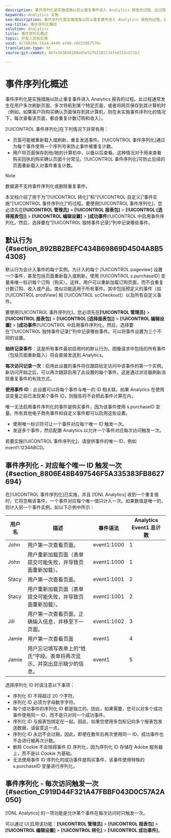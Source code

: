 ```yaml
---
description: 事件序列化是实施措施以防止重复事件进入 Analytics 报告的过程。此过程通常发生在用户多次刷新页面、多次导航到某个特定页面，或者将网页保存到其计算机时（例如，如果客户将购买确认页面保存到其计算机，则在未实施事件序列化的情况下，每次查看该页面，都会重复计数订购和收入）。
keywords: Analytics 实施
seo-description: 事件序列化是实施措施以防止重复事件进入 Analytics 报告的过程。此过程通常发生在用户多次刷新页面、多次导航到某个特定页面，或者将网页保存到其计算机时（例如，如果客户将购买确认页面保存到其计算机，则在未实施事件序列化的情况下，每次查看该页面，都会重复计数订购和收入）。
seo-title: 事件序列化概述
solution: Analytics
title: 事件序列化概述
topic: 开发人员和实施
uuid: 8c7883bb-5ba4-4440-af80-c0d15867570c
translation-type: ht
source-git-commit: 86fe1b3650100a05e52fb2102134fee515c871b1

---
```



# 事件序列化概述

事件序列化是实施措施以防止重复事件进入 Analytics 报告的过程。此过程通常发生在用户多次刷新页面、多次导航到某个特定页面，或者将网页保存到其计算机时（例如，如果客户将购买确认页面保存到其计算机，则在未实施事件序列化的情况下，每次查看该页面，都会重复计数订购和收入）。

[!UICONTROL 事件序列化]在下列情况下非常有用：

* 页面可能被重新载入或刷新，重复发送事件。[!UICONTROL 事件序列化]通过为每个事件使用一个序列号来防止事件被重复计数。
* 用户将页面保存到他/她的计算机中，以备以后查看。这种情况对于用来查看购买回执的购买确认页面十分常见。[!UICONTROL 事件序列化]可防止后续的页面重新载入对事件重复计数。

>[!NOTE]
>
>数据源不支持事件序列化或删除重复事件。

本文档介绍了用于为“[!UICONTROL 转化]”和“[!UICONTROL 自定义]”事件实施“[!UICONTROL 事件序列化]”的过程。要使用[!UICONTROL 事件序列化]，您必须先在&#x200B;**[!UICONTROL 管理员]** &gt; **[!UICONTROL 报表包]** &gt; **[!UICONTROL [选择报表包]]** &gt; **[!UICONTROL 编辑设置]** &gt; **]成功事件**[!UICONTROL 中启用事件序列化。然后，选择要在“[!UICONTROL 独特事件记录]”列中记录哪些事件。

## 默认行为 {#section_892BB2BEFC434B69869D4504A8B54308}

默认行为会计入事件的每个实例。为计入的每个 [!UICONTROL pageview] 设置一个事件，甚至包括页面重新载入或刷新。使用 [!UICONTROL s.purchaseID] 变量来唯一标识每个订购（购买）。这样，用户可以重新加载订购页面，而不会重复计数订购、收入或产品。类似功能适用于所有事件。其中包括预定义的事件（如 [!UICONTROL prodView] 和 [!UICONTROL scCheckout]）以及所有自定义事件。

<!-- 

event_serialization_impl.xml

 -->

要使用[!UICONTROL 事件序列化]，您必须先在&#x200B;**[!UICONTROL 管理员]** &gt; **[!UICONTROL 报表包]** &gt; **[!UICONTROL [选择报表包]]** &gt; **[!UICONTROL 编辑设置]** &gt; **]成功事件**[!UICONTROL 中启用事件序列化。然后，选择要在“[!UICONTROL 独特事件记录]”列中记录哪些事件。可以将事件设置为三个不同的设置。

**始终记录事件**：这是所有事件最初启用时的默认行为。图像请求中包括的所有事件（包括页面重新载入）将会直接发送到 Analytics。

**每次访问记录一次**：启用此设置的事件将仅跟踪给定访问中该事件的第一个实例。新访问开始之后，可以再次跟踪启用了此设置的每个事件。这是通过浏览器刷新消除重复事件的有效方式。

**使用事件 ID**：此设置可以将每个事件与唯一的 ID 相关联。如果 Analytics 在使用该变量之前已发现某个事件 ID，则报告将不会把此事件计算在内。

唯一无法启用事件序列化的事件是购买事件，因为该事件使用 s.purchaseID 变量。所有其他电子商务事件和自定义事件都可以启用这些设置。

* 使用唯一标识符可让一个事件对应每个唯一 ID 触发一次。
* 发送多个事件，然后配置 Analytics 以允许一个事件对应每次访问触发一次。

若要实施[!UICONTROL 事件序列化]，请提供事件的唯一 ID，例如 event1:1234ABCD。

## 事件序列化 - 对应每个唯一 ID 触发一次 {#section_8806E48B497546F5A335383FB8627694}

在[!UICONTROL 事件序列化]已实施，并且 [!DNL Analytics] 收到一个重复值时，它将忽略该事件。一个事件对应每个唯一值只计入一次。如果数值是唯一的，则计入另一个事件实例，如以下示例中所示：

| 用户名 | 描述 | 事件语法 | Analytics Event1 总计数 |
|---|---|---|---|
| John | 用户第一次查看页面。 | event1:1000 | 1 |
| John | 用户重新加载页面（表单提交可能失败，并导致页面重新加载）。 | event1:1000 | 1 |
| Stacy | 用户第一次查看页面。 | event1:1001 | 2 |
| Stacy | 用户重新加载页面（表单提交可能失败，并导致页面重新加载）。 | event1:1001 | 2 |
| Jill | 用户第一次查看页面，正确输入信息，并移至下一页面。 | event1:1002 | 3 |
| Jamie | 用户第一次查看页面 | event1 | 4 |
| Jamie | 用户忘记填写表单上的“姓氏”字段。表单将再次显示，并突出显示缺少的信息。 | event1 | 5 |

选择序列化 ID 时请注意以下事项：

* 序列化 ID 不得超过 20 个字符。
* 序列化 ID 必须为字母数字字符。
* 每个成功事件的序列化 ID 都是独立的。因此，如果需要，您可以对多个成功事件使用同一 ID，而不是只对同一个成功事件。
* 序列化 ID 与报表包绑定在一起。因此，如果您使用多包标记向多个报表包发送数据，请留意这一点。
* 序列化 ID 永远不会过期，因此，即使在数年后再次使用同一 ID，成功事件也不会进行被再次计数。
* 删除 Cookie 不会阻碍事件 ID 序列化，因为序列化 ID 存储在 Adobe 服务器上，而不是以 Cookie 为基础。
* 无法使用事件 ID 序列化的成功事件是购买事件，该事件使用特殊的 s.purchaseID 变量进行序列化。

## 事件序列化 - 每次访问触发一次 {#section_C919D44F321A47FBBF043D0C57A2A050}

[!DNL Analytics] 的一项功能是允许某个事件在每次访问时只触发一次。

可以通过 UI 启用该功能：**[!UICONTROL 管理员]** &gt; **[!UICONTROL 报表包]** &gt; **[!UICONTROL 编辑设置]** &gt; **[!UICONTROL 转化]** &gt; **[!UICONTROL 成功事件]**。
